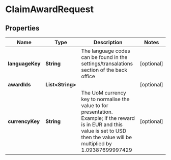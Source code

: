 

# ClaimAwardRequest


## Properties

Name | Type | Description | Notes
------------ | ------------- | ------------- | -------------
**languageKey** | **String** | The language codes can be found in the settings/transalations section of the back office |  [optional]
**awardIds** | **List&lt;String&gt;** |  |  [optional]
**currencyKey** | **String** | The UoM currency key to normalise the value to for presentation. Example; If the reward is in EUR and this value is set to USD then the value will be multiplied by 1.09387699997429 |  [optional]



